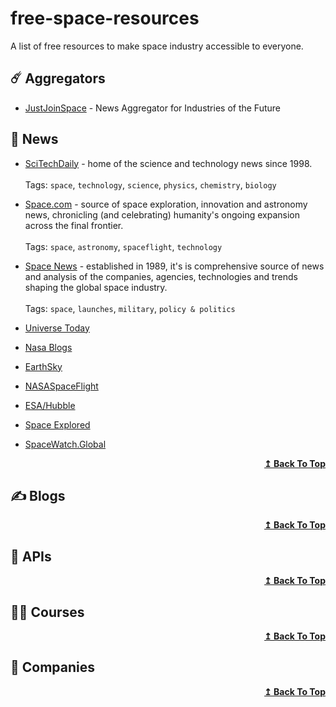 # free-space-resources
A list of free resources to make space industry accessible to everyone.

## ☄️ Aggregators
- [JustJoinSpace](https://justjoin.space) - News Aggregator for Industries of the Future

## 📰 News
- [SciTechDaily](https://scitechdaily.com) - home of the science and technology news since 1998. <br /><br />
  Tags: ```space```, ```technology```, ```science```, ```physics```, ```chemistry```, ```biology```
  
- [Space.com](https://space.com) - source of space exploration, innovation and astronomy news, chronicling (and celebrating) humanity's ongoing expansion across the final frontier.  <br /><br />
  Tags: ```space```, ```astronomy```, ```spaceflight```, ```technology```
  
- [Space News](https://spacenews.com) - established in 1989, it's is comprehensive source of news and analysis of the companies, agencies, technologies and trends shaping the global space industry. <br /><br />
  Tags: ```space```, ```launches```, ```military```, ```policy & politics```
  
- [Universe Today](https://universetoday.com) 
- [Nasa Blogs](https://blogs.nasa.gov) 
- [EarthSky](https://earthsky.org) 
- [NASASpaceFlight](https://www.nasaspaceflight.com) 
- [ESA/Hubble](https://esahubble.org/news/) 
- [Space Explored](https://spaceexplored.com) 
- [SpaceWatch.Global](https://spacewatch.global) 

<div align="right">
  <b><a href="#">↥ Back To Top</a></b>
</div>

## ✍️ Blogs

<div align="right">
  <b><a href="#">↥ Back To Top</a></b>
</div>

## 🚀 APIs

<div align="right">
  <b><a href="#">↥ Back To Top</a></b>
</div>

## 🧑‍🚀 Courses

<div align="right">
  <b><a href="#">↥ Back To Top</a></b>
</div>

## 🏢 Companies

<div align="right">
  <b><a href="#">↥ Back To Top</a></b>
</div>
